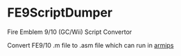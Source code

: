 # FE9ScriptDumper
Fire Emblem 9/10 (GC/Wii) Script Convertor

Convert FE9/10 .m file to .asm file which can run in [armips](https://github.com/Kingcom/armips)
